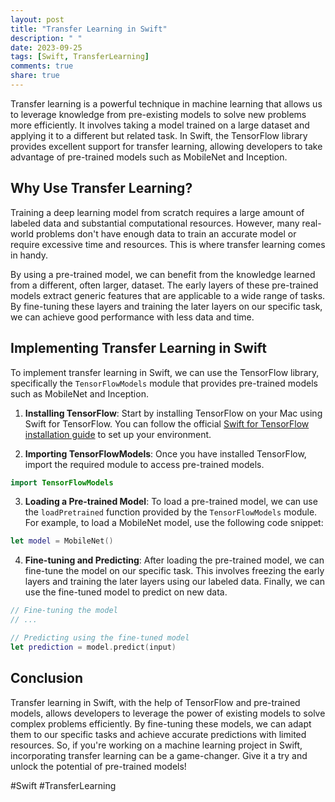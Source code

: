 ```yaml
---
layout: post
title: "Transfer Learning in Swift"
description: " "
date: 2023-09-25
tags: [Swift, TransferLearning]
comments: true
share: true
---
```


Transfer learning is a powerful technique in machine learning that allows us to leverage knowledge from pre-existing models to solve new problems more efficiently. It involves taking a model trained on a large dataset and applying it to a different but related task. In Swift, the TensorFlow library provides excellent support for transfer learning, allowing developers to take advantage of pre-trained models such as MobileNet and Inception.

## Why Use Transfer Learning?

Training a deep learning model from scratch requires a large amount of labeled data and substantial computational resources. However, many real-world problems don't have enough data to train an accurate model or require excessive time and resources. This is where transfer learning comes in handy.

By using a pre-trained model, we can benefit from the knowledge learned from a different, often larger, dataset. The early layers of these pre-trained models extract generic features that are applicable to a wide range of tasks. By fine-tuning these layers and training the later layers on our specific task, we can achieve good performance with less data and time.

## Implementing Transfer Learning in Swift

To implement transfer learning in Swift, we can use the TensorFlow library, specifically the `TensorFlowModels` module that provides pre-trained models such as MobileNet and Inception.

1. **Installing TensorFlow**: Start by installing TensorFlow on your Mac using Swift for TensorFlow. You can follow the official [Swift for TensorFlow installation guide](https://github.com/tensorflow/swift/blob/main/Installation.md) to set up your environment.

2. **Importing TensorFlowModels**: Once you have installed TensorFlow, import the required module to access pre-trained models.

```swift
import TensorFlowModels
```

3. **Loading a Pre-trained Model**: To load a pre-trained model, we can use the `loadPretrained` function provided by the `TensorFlowModels` module. For example, to load a MobileNet model, use the following code snippet:

```swift
let model = MobileNet()
```

4. **Fine-tuning and Predicting**: After loading the pre-trained model, we can fine-tune the model on our specific task. This involves freezing the early layers and training the later layers using our labeled data. Finally, we can use the fine-tuned model to predict on new data.

```swift
// Fine-tuning the model
// ...

// Predicting using the fine-tuned model
let prediction = model.predict(input)
```

## Conclusion

Transfer learning in Swift, with the help of TensorFlow and pre-trained models, allows developers to leverage the power of existing models to solve complex problems efficiently. By fine-tuning these models, we can adapt them to our specific tasks and achieve accurate predictions with limited resources. So, if you're working on a machine learning project in Swift, incorporating transfer learning can be a game-changer. Give it a try and unlock the potential of pre-trained models!

#Swift #TransferLearning